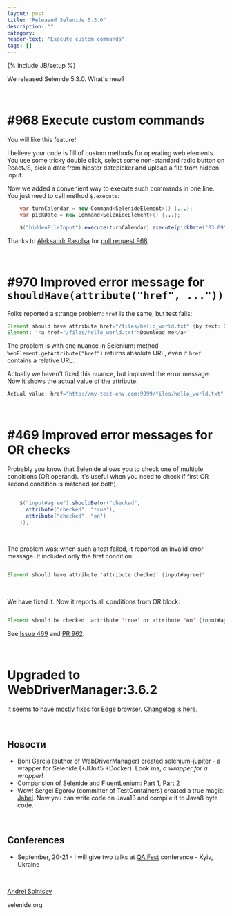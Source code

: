 ```yaml
---
layout: post
title: "Released Selenide 5.3.0"
description: ""
category:
header-text: "Execute custom commands"
tags: []
---
```

{% include JB/setup %}

We released Selenide 5.3.0. What's new?

<br/>

# #968 Execute custom commands

You will like this feature!

I believe your code is fill of custom methods for operating web elements. You use some tricky double click, 
select some non-standard radio button on ReactJS, pick a date from hipster datepicker and upload a file from hidden input.

Now we added a convenient way to execute such commands in one line. You just need to call method `$.execute`:

```java
    var turnCalendar = new Command<SelenideElement>() {...};
    var pickDate = new Command<SelenideElement>() {...};

    $("hiddenFileInput").execute(turnCalendar).execute(pickDate("03.09");
``` 

Thanks to [Aleksandr Rasolka](https://github.com/rosolko) for [pull request 968](https://github.com/selenide/selenide/pull/968).

<br/>

# #970 Improved error message for `shouldHave(attribute("href", ..."))`

Folks reported a strange problem: `href` is the same, but test fails:

```java
Element should have attribute href="/files/hello_world.txt" {by text: Download me}
Element: '<a href="/files/hello_world.txt">Download me</a>'
```

The problem is with one nuance in Selenium: method `WebElement.getAttribute("href")` returns absolute URL, even if `href` contains a relative URL.<br/>

Actually we haven't fixed this nuance, but improved the error message. Now it shows the actual value of the attribute:

```java
Actual value: href="http://my-test-env.com:9999/files/hello_world.txt"
```

<br/>

# #469 Improved error messages for OR checks

Probably you know that Selenide allows you to check one of multiple conditions (OR operand). 
It's useful when you need to check if first OR second condition is matched (or both). 

```java
    
    $("input#agree").shouldBe(or("checked", 
      attribute("checked", "true"), 
      attribute("checked", "on")
    ));

```

<br/>

The problem was: when such a test failed, it reported an invalid error message. It included only the first condition:

```java

Element should have attribute 'attribute checked' {input#agree}"

```

<br/>

We have fixed it. Now it reports all conditions from OR block:

```java

Element should be checked: attribute 'true' or attribute 'on' {input#agree}

```

See [Issue 469](https://github.com/selenide/selenide/issues/469) and [PR 962](https://github.com/selenide/selenide/pull/962).

<br/>

# Upgraded to WebDriverManager:3.6.2

It seems to have mostly fixes for Edge browser. [Changelog is here](https://github.com/bonigarcia/webdrivermanager/blob/master/CHANGELOG.md).


<br/>


## Новости

* Boni García (author of WebDriverManager) created [selenium-jupiter](https://bonigarcia.github.io/selenium-jupiter) - a wrapper for Selenide (+JUnit5 +Docker). Look ma, *a wrapper for a wrapper*!
* Comparision of Selenide and FluentLenium: [Part 1](https://testcraftsmanship.com/articles/2019/selenide_vs_fluentlenium_part1.html), [Part 2](https://testcraftsmanship.com/articles/2019/selenide_vs_fluentlenium_part2.html)
* Wow! Sergei Egorov (committer of TestContainers) created a true magic: [Jabel](https://github.com/bsideup/jabel). Now you can write code on Java13 and compile it to Java8 byte code.

<br/>

## Conferences

* September, 20-21 - I will give two talks at [QA Fest](http://qafest.com/en/) conference - Kyiv, Ukraine

<br>

[Andrei Solntsev](http://asolntsev.github.io/)

selenide.org

